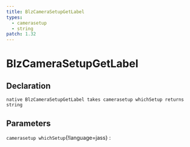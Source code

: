 ```yaml
---
title: BlzCameraSetupGetLabel
types:
  - camerasetup
  - string
patch: 1.32
---
```


# BlzCameraSetupGetLabel

## Declaration

```jass
native BlzCameraSetupGetLabel takes camerasetup whichSetup returns string
```

## Parameters
`camerasetup whichSetup`{!language=jass}
: 
